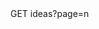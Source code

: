 ﻿<!DOCTYPE html>
<html>
<head>
    <meta charset="utf-8" />
    <title>Codementor Project My idea pool</title>
</head>
<body>
GET ideas?page=n
</body>
</html>